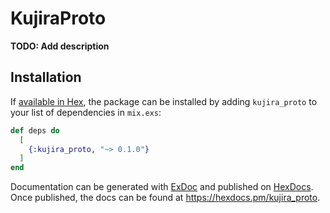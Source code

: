 # KujiraProto

**TODO: Add description**

## Installation

If [available in Hex](https://hex.pm/docs/publish), the package can be installed
by adding `kujira_proto` to your list of dependencies in `mix.exs`:

```elixir
def deps do
  [
    {:kujira_proto, "~> 0.1.0"}
  ]
end
```

Documentation can be generated with [ExDoc](https://github.com/elixir-lang/ex_doc)
and published on [HexDocs](https://hexdocs.pm). Once published, the docs can
be found at <https://hexdocs.pm/kujira_proto>.

